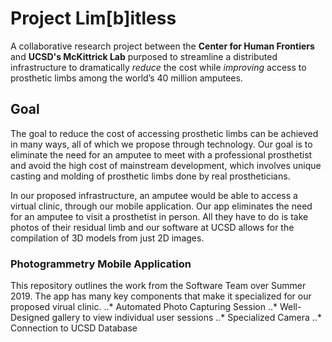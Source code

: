 # Project Lim[b]itless

A collaborative research project between the **Center for Human Frontiers** and **UCSD's McKittrick Lab** purposed to streamline a distributed infrastructure to dramatically *reduce* the cost while *improving* access to prosthetic limbs among the world’s 40 million amputees.

## Goal

The goal to reduce the cost of accessing prosthetic limbs can be achieved in many ways, all of which we propose through technology. Our goal is to eliminate the need for an amputee to meet with a professional prosthetist and avoid the high cost of mainstream development, which involves unique casting and molding of prosthetic limbs done by real prostheticians.

In our proposed infrastructure, an amputee would be able to access a virtual clinic, through our mobile application. Our app eliminates the need for an amputee to visit a prosthetist in person. All they have to do is take photos of their residual limb and our software at UCSD allows for the compilation of 3D models from just 2D images.

### Photogrammetry Mobile Application

This repository outlines the work from the Software Team over Summer 2019. The app has many key components that make it specialized for our proposed virual clinic.
..* Automated Photo Capturing Session
..* Well-Designed gallery to view individual user sessions
..* Specialized Camera
..* Connection to UCSD Database 
